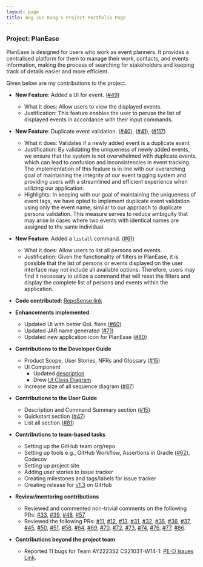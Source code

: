 ```yaml
---
layout: page
title: Ang Jun Kang's Project Portfolio Page
---
```


### Project: PlanEase

PlanEase is designed for users who work as event planners.
It provides a centralised platform for them to manage their work, contacts, and events information, making the process of searching for stakeholders and keeping track of details easier and more efficient.

Given below are my contributions to the project.

* **New Feature**: Added a UI for event. ([#49](https://github.com/AY2223S2-CS2103-W16-3/tp/pull/49))
  * What it does: Allow users to view the displayed events.
  * Justification: This feature enables the user to peruse the list of displayed events in accordance with their input commands.

* **New Feature**: Duplicate event validation. ([#40](https://github.com/AY2223S2-CS2103-W16-3/tp/pull/40)), ([#41](https://github.com/AY2223S2-CS2103-W16-3/tp/pull/41)), ([#117](https://github.com/AY2223S2-CS2103-W16-3/tp/pull/117))
  * What it does: Validates if a newly added event is a duplicate event
  * Justification: By validating the uniqueness of newly added events, we ensure that the system is not overwhelmed with duplicate events, which can lead to confusion and inconsistencies in event tracking. The implementation of this feature is in line with our overarching goal of maintaining the integrity of our event tagging system and providing users with a streamlined and efficient experience when utilizing our application.
  * Highlights: In keeping with our goal of maintaining the uniqueness of event tags, we have opted to implement duplicate event validation using only the event name, similar to our approach to duplicate persons validation. This measure serves to reduce ambiguity that may arise in cases where two events with identical names are assigned to the same individual.

* **New Feature**: Added a `listall` command. ([#61](https://github.com/AY2223S2-CS2103-W16-3/tp/pull/61))
  * What it does: Allow users to list all persons and events.
  * Justification: Given the functionality of filters in PlanEase, it is possible that the list of persons or events displayed on the user interface may not include all available options. Therefore, users may find it necessary to utilize a command that will reset the filters and display the complete list of persons and events within the application.

* **Code contributed**: [RepoSense link](https://nus-cs2103-ay2223s2.github.io/tp-dashboard/?search=irminrics&breakdown=true)

* **Enhancements implemented**:
  * Updated UI with better QoL fixes ([#60](https://github.com/AY2223S2-CS2103-W16-3/tp/pull/60))
  * Updated JAR name generated ([#71](https://github.com/AY2223S2-CS2103-W16-3/tp/pull/71))
  * Updated new application icon for PlanEase ([#80](https://github.com/AY2223S2-CS2103-W16-3/tp/pull/80))

* **Contributions to the Developer Guide**
  * Product Scope, User Stories, NFRs and Glossary ([#15](https://github.com/AY2223S2-CS2103-W16-3/tp/pull/15))
  * UI Component
    * Updated [description](https://github.com/AY2223S2-CS2103-W16-3/tp/pull/67)
    * Drew [UI Class Diagram](https://github.com/AY2223S2-CS2103-W16-3/tp/pull/59)
  * Increase size of all sequence diagram ([#87](https://github.com/AY2223S2-CS2103-W16-3/tp/pull/87))

* **Contributions to the User Guide**
  * Description and Command Summary section ([#15](https://github.com/AY2223S2-CS2103-W16-3/tp/pull/15))
  * Quickstart section ([#47](https://github.com/AY2223S2-CS2103-W16-3/tp/pull/47))
  * List all section ([#81](https://github.com/AY2223S2-CS2103-W16-3/tp/pull/81))

* **Contributions to team-based tasks**
  * Setting up the GitHub team org/repo
  * Setting up tools e.g., GitHub Workflow, Assertions in Gradle ([#62](https://github.com/AY2223S2-CS2103-W16-3/tp/pull/62)), Codecov
  * Setting up project site
  * Adding user stories to issue tracker
  * Creating milestones and tags/labels for issue tracker
  * Creating release for [v1.3](https://github.com/AY2223S2-CS2103-W16-3/tp/releases/tag/v1.3) on GitHub

* **Review/mentoring contributions**
  * Reviewed and commented non-trivial comments on the following PRs: [#33](https://github.com/AY2223S2-CS2103-W16-3/tp/pull/33), [#39](https://github.com/AY2223S2-CS2103-W16-3/tp/pull/39), [#48](https://github.com/AY2223S2-CS2103-W16-3/tp/pull/48), [#57](https://github.com/AY2223S2-CS2103-W16-3/tp/pull/57).
  * Reviewed the following PRs: [#11](https://github.com/AY2223S2-CS2103-W16-3/tp/pull/11), [#12](https://github.com/AY2223S2-CS2103-W16-3/tp/pull/12), [#13](https://github.com/AY2223S2-CS2103-W16-3/tp/pull/13), [#31](https://github.com/AY2223S2-CS2103-W16-3/tp/pull/31), [#32](https://github.com/AY2223S2-CS2103-W16-3/tp/pull/32), [#35](https://github.com/AY2223S2-CS2103-W16-3/tp/pull/35), [#36](https://github.com/AY2223S2-CS2103-W16-3/tp/pull/36), [#37](https://github.com/AY2223S2-CS2103-W16-3/tp/pull/37), [#45](https://github.com/AY2223S2-CS2103-W16-3/tp/pull/45), [#50](https://github.com/AY2223S2-CS2103-W16-3/tp/pull/50), [#51](https://github.com/AY2223S2-CS2103-W16-3/tp/pull/51), [#58](https://github.com/AY2223S2-CS2103-W16-3/tp/pull/58), [#64](https://github.com/AY2223S2-CS2103-W16-3/tp/pull/64), [#69](https://github.com/AY2223S2-CS2103-W16-3/tp/pull/69), [#70](https://github.com/AY2223S2-CS2103-W16-3/tp/pull/70), [#72](https://github.com/AY2223S2-CS2103-W16-3/tp/pull/72), [#73](https://github.com/AY2223S2-CS2103-W16-3/tp/pull/73), [#74](https://github.com/AY2223S2-CS2103-W16-3/tp/pull/74), [#76](https://github.com/AY2223S2-CS2103-W16-3/tp/pull/76), [#77](https://github.com/AY2223S2-CS2103-W16-3/tp/pull/77), [#86](https://github.com/AY2223S2-CS2103-W16-3/tp/pull/86).

* **Contributions beyond the project team**
  * Reported 11 bugs for Team AY2223S2 CS2103T-W14-1: [PE-D Issues Link](https://github.com/irminrics/ped/issues).
